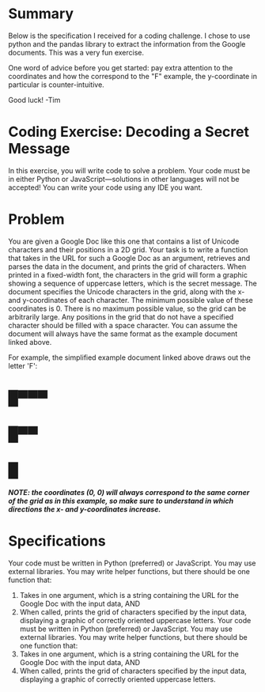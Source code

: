 # Summary #
Below is the specification I received for a coding challenge. I chose to use python and the pandas library to extract
the information from the Google documents. This was a very fun exercise.

One word of advice before you get started: pay extra attention to the coordinates and how the correspond to the "F" example,
the y-coordinate in particular is counter-intuitive. 

Good luck! -Tim

# Coding Exercise: Decoding a Secret Message
In this exercise, you will write code to solve a problem. Your code must be in either Python or JavaScript—solutions in other 
languages will not be accepted! You can write your code using any IDE you want.

# Problem
You are given a Google Doc like this one that contains a list of Unicode characters and their positions in a 2D grid. 
Your task is to write a function that takes in the URL for such a Google Doc as an argument, retrieves and parses the data in 
the document, and prints the grid of characters. When printed in a fixed-width font, the characters in the grid will form a 
graphic showing a sequence of uppercase letters, which is the secret message.
The document specifies the Unicode characters in the grid, along with the x- and y-coordinates of each character.
The minimum possible value of these coordinates is 0. There is no maximum possible value, so the grid can be arbitrarily large.
Any positions in the grid that do not have a specified character should be filled with a space character.
You can assume the document will always have the same format as the example document linked above.

For example, the simplified example document linked above draws out the letter 'F':
# █▀▀▀
# █▀▀ 
# █

##### NOTE: the coordinates (0, 0) will always correspond to the same corner of the grid as in this example, so make sure to understand in which directions the x- and y-coordinates increase.

# Specifications
Your code must be written in Python (preferred) or JavaScript.
You may use external libraries.
You may write helper functions, but there should be one function that:
1. Takes in one argument, which is a string containing the URL for the Google Doc with the input data, AND
2. When called, prints the grid of characters specified by the input data, displaying a graphic of correctly oriented uppercase letters.
Your code must be written in Python (preferred) or JavaScript.
You may use external libraries.
You may write helper functions, but there should be one function that:
1. Takes in one argument, which is a string containing the URL for the Google Doc with the input data, AND
2. When called, prints the grid of characters specified by the input data, displaying a graphic of correctly oriented uppercase letters.